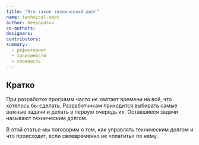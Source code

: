 ```yaml
---
title: "Что такое технический долг"
name: technical-debt
author: bespoyasov
co-authors:
designers:
contributors:
summary:
  - рефакторинг
  - зависимости
  - сложность
---
```


## Кратко

При разработке программ часто не хватает времени на всё, что хотелось бы сделать. Разработчикам приходится выбирать самые важные задачи и делать в первую очередь их. Оставшиеся задачи называют техническим долгом.

В этой статье мы поговорим о том, как управлять техническим долгом и что происходит, если своевременно не «платить» по нему.

